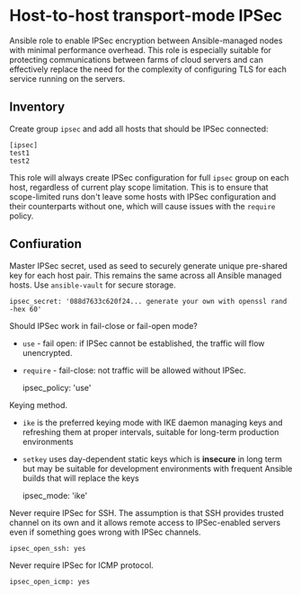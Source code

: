 # Host-to-host transport-mode IPSec

Ansible role to enable IPSec encryption between Ansible-managed nodes with minimal performance
overhead. This role is especially suitable for protecting communications between farms of
cloud servers and can effectively replace the need for the complexity of configuring TLS for
each service running on the servers.

## Inventory

Create group `ipsec` and add all hosts that should be IPSec connected:

    [ipsec]
    test1
    test2

This role will always create IPSec configuration for full `ipsec` group on each host, regardless
of current play scope limitation. This is to ensure that scope-limited runs don't leave some
hosts with IPSec configuration and their counterparts without one, which will cause issues
with the `require` policy.

## Confiuration

Master IPSec secret, used as seed to securely generate unique pre-shared key for each host pair.
This remains the same across all Ansible managed hosts. Use `ansible-vault` for secure storage.

    ipsec_secret: '088d7633c620f24... generate your own with openssl rand -hex 60'

Should IPSec work in fail-close or fail-open mode? 
* `use` - fail open: if IPSec cannot be established, the traffic will flow unencrypted.
* `require` - fail-close: not traffic will be allowed without IPSec.

    ipsec_policy: 'use'

Keying method.
* `ike` is the preferred keying mode with IKE daemon managing keys and refreshing them at proper
   intervals, suitable for long-term production environments
* `setkey` uses day-dependent static keys which is **insecure** in long term but may be suitable for
  development environments with frequent Ansible builds that will replace the keys

    ipsec_mode: 'ike'

Never require IPSec for SSH. The assumption is that SSH provides trusted channel on its own and 
it allows remote access to IPSec-enabled servers even if something goes wrong with IPSec channels.
        
    ipsec_open_ssh: yes

Never require IPSec for ICMP protocol. 

    ipsec_open_icmp: yes


